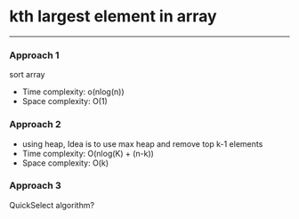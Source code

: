 # kth largest element in array

---

### Approach 1

sort array
- Time complexity: o(nlog(n))
- Space complexity: O(1)

### Approach 2

- using heap, Idea is to use max heap and remove top k-1 
elements
- Time complexity: O(nlog(K) + (n-k))
- Space complexity: O(k)

### Approach 3

QuickSelect algorithm?